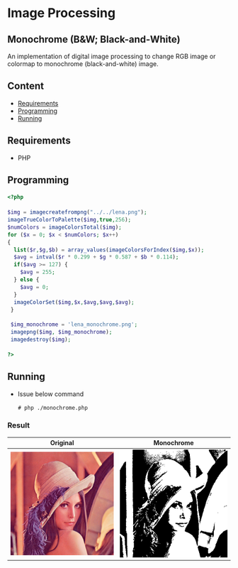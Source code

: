 # Image Processing

## Monochrome (B&W; Black-and-White)

An implementation of digital image processing to change RGB image or colormap to monochrome (black-and-white) image.

## Content

* [Requirements](#requirements)
* [Programming](#programming)
* [Running](#running)

## Requirements

- PHP

## Programming

``` php
<?php

$img = imagecreatefrompng("../../lena.png");
imageTrueColorToPalette($img,true,256);
$numColors = imageColorsTotal($img);
for ($x = 0; $x < $numColors; $x++)
{
  list($r,$g,$b) = array_values(imageColorsForIndex($img,$x));
  $avg = intval($r * 0.299 + $g * 0.587 + $b * 0.114);
  if($avg >= 127) { 
    $avg = 255; 
  } else {
    $avg = 0;
  }
  imageColorSet($img,$x,$avg,$avg,$avg);
 }
 
 $img_monochrome = 'lena_monochrome.png';
 imagepng($img, $img_monochrome);
 imagedestroy($img);

?>
```

## Running

- Issue below command    
  ```
  # php ./monochrome.php
  ```

### Result

  | Original            | Monochrome                |
  |---------------------|---------------------------|
  |![r](../../lena.png) | ![r](lena_monochrome.png) |


